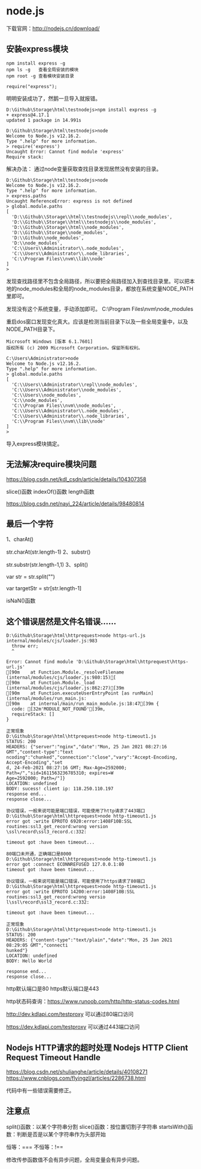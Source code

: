 # node.js

下载官网：http://nodejs.cn/download/

## 安装express模块
```
npm install express -g
npm ls -g	查看全局安装的模块
npm root -g 查看模块安装目录

require("express");
```

明明安装成功了，然鹅一旦导入就报错。
```
D:\Github\Storage\html\testnodejs>npm install express -g
+ express@4.17.1
updated 1 package in 14.991s

D:\Github\Storage\html\testnodejs>node
Welcome to Node.js v12.16.2.
Type ".help" for more information.
> require('express')
Uncaught Error: Cannot find module 'express'
Require stack:
```

解决办法：
通过node变量获取查找目录发现居然没有安装的目录。
```
D:\Github\Storage\html\testnodejs>node
Welcome to Node.js v12.16.2.
Type ".help" for more information.
> express.paths
Uncaught ReferenceError: express is not defined
> global.module.paths
[
  'D:\\Github\\Storage\\html\\testnodejs\\repl\\node_modules',
  'D:\\Github\\Storage\\html\\testnodejs\\node_modules',
  'D:\\Github\\Storage\\html\\node_modules',
  'D:\\Github\\Storage\\node_modules',
  'D:\\Github\\node_modules',
  'D:\\node_modules',
  'C:\\Users\\Administrator\\.node_modules',
  'C:\\Users\\Administrator\\.node_libraries',
  'C:\\Program Files\\nvm\\lib\\node'
]
>
```
发现查找路径里不包含全局路径，所以要把全局路径加入到查找目录里。可以把本地的node_modules和全局的node_modules目录，都放在系统变量NODE_PATH里即可。

发现没有这个系统变量，手动添加即可。
C:\Program Files\nvm\node_modules

重启dos窗口发现变化真大。应该是检测当前目录下以及一些全局变量中，以及NODE_PATH目录下。
```
Microsoft Windows [版本 6.1.7601]
版权所有 (c) 2009 Microsoft Corporation。保留所有权利。

C:\Users\Administrator>node
Welcome to Node.js v12.16.2.
Type ".help" for more information.
> global.module.paths
[
  'C:\\Users\\Administrator\\repl\\node_modules',
  'C:\\Users\\Administrator\\node_modules',
  'C:\\Users\\node_modules',
  'C:\\node_modules',
  'C:\\Program Files\\nvm\\node_modules',
  'C:\\Users\\Administrator\\.node_modules',
  'C:\\Users\\Administrator\\.node_libraries',
  'C:\\Program Files\\nvm\\lib\\node'
]
>
```
导入express模块搞定。

## 无法解决require模块问题
https://blog.csdn.net/kdl_csdn/article/details/104307358


slice()函数
indexOf()函数
length函数


https://blog.csdn.net/nayi_224/article/details/98480814


## 最后一个字符
1、charAt()

str.charAt(str.length-1)
2、substr()

str.substr(str.length-1,1)
3、split()

var str = str.split("")
 
var targetStr = str[str.length-1]


isNaN()函数

## 这个错误居然是文件名错误......
```
D:\Github\Storage\html\httprequest>node https-url.js
internal/modules/cjs/loader.js:983
  throw err;
  ^

Error: Cannot find module 'D:\Github\Storage\html\httprequest\https-url.js'
[90m    at Function.Module._resolveFilename (internal/modules/cjs/loader.js:980:15)[
[90m    at Function.Module._load (internal/modules/cjs/loader.js:862:27)[39m
[90m    at Function.executeUserEntryPoint [as runMain] (internal/modules/run_main.js:
[90m    at internal/main/run_main_module.js:18:47[39m {
  code: [32m'MODULE_NOT_FOUND'[39m,
  requireStack: []
}
```

```
正常现象
D:\Github\Storage\html\httprequest>node http-timeout1.js
STATUS: 200
HEADERS: {"server":"nginx","date":"Mon, 25 Jan 2021 08:27:16 GMT","content-type":"text
ncoding":"chunked","connection":"close","vary":"Accept-Encoding, Accept-Encoding","set
d, 24-Feb-2021 08:27:16 GMT; Max-Age=2592000; Path=/","sid=1611563236785310; expires=W
Age=2592000; Path=/"]}
LOCATION: undefined
BODY: sucess! client ip: 118.250.110.197
response end...
response close...

协议错误，一般来说可能是端口错误，可能使用了http请求了443端口
D:\Github\Storage\html\httprequest>node http-timeout1.js
error got :write EPROTO 6920:error:1408F10B:SSL routines:ssl3_get_record:wrong version
\ssl\record\ssl3_record.c:332:

timeout got :have been timeout...

80端口未开通，正确端口是8000
D:\Github\Storage\html\httprequest>node http-timeout1.js
error got :connect ECONNREFUSED 127.0.0.1:80
timeout got :have been timeout...

协议错误，一般来说可能是端口错误，可能使用了https请求了80端口
D:\Github\Storage\html\httprequest>node http-timeout1.js
error got :write EPROTO 14200:error:1408F10B:SSL routines:ssl3_get_record:wrong versio
l\ssl\record\ssl3_record.c:332:

timeout got :have been timeout...

正常现象
D:\Github\Storage\html\httprequest>node http-timeout1.js
STATUS: 200
HEADERS: {"content-type":"text/plain","date":"Mon, 25 Jan 2021 08:29:05 GMT","connecti
hunked"}
LOCATION: undefined
BODY: Hello World

response end...
response close...
```

http默认端口是80
https默认端口是443

http状态码查询：https://www.runoob.com/http/http-status-codes.html

http://dev.kdlapi.com/testproxy
可以通过80端口访问

https://dev.kdlapi.com/testproxy
可以通过443端口访问

## Nodejs HTTP请求的超时处理 Nodejs HTTP Client Request Timeout Handle
https://blog.csdn.net/shulianghe/article/details/40108271
https://www.cnblogs.com/flyingzl/articles/2286738.html

代码中有一些错误需要修正。

## 注意点
split()函数：以某个字符串分割
slice()函数：按位置切割子字符串
startsWith()函数：判断是否是以某个字符串作为头部开始

恒等：===
不恒等：!==

修改传参函数值不会有异步问题，全局变量会有异步问题。









